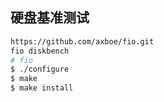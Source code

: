 ## 硬盘基准测试 
```bash
https://github.com/axboe/fio.git  
fio diskbench
# fio
$ ./configure
$ make
$ make install
```
